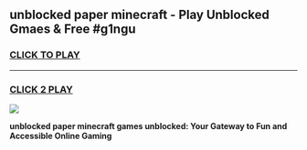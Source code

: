 
## unblocked paper minecraft - Play Unblocked Gmaes & Free #g1ngu
<h3>
<a href="https://news.freeplayer.one?title=unblocked_paper_minecraft&ref=03M">CLICK TO PLAY</a></h3>
<hr>

<h3>
<a href="https://news.freeplayer.one?title=unblocked_paper_minecraft&ref=03M">CLICK 2 PLAY</a>
  
</h3>

<a href="https://news.freeplayer.one?title=unblocked_paper_minecraft&ref=03M"><img src="https://clearcache.store/games.png"></a>


**unblocked paper minecraft games unblocked: Your Gateway to Fun and Accessible Online Gaming**
